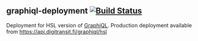 ## graphiql-deployment [![Build Status](https://travis-ci.org/HSLdevcom/graphiql-deployment.svg?branch=master)](https://travis-ci.org/HSLdevcom/graphiql-deployment)

Deployment for HSL version of [GraphiQL](https://github.com/graphql/graphiql). Production deployment available from https://api.digitransit.fi/graphiql/hsl
